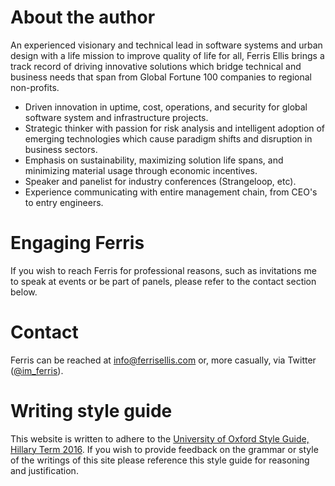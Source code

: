 # About the author

An experienced visionary and technical lead in software systems and urban design with a life mission to improve quality of life for all, Ferris Ellis brings a track record of driving innovative solutions which bridge technical and business needs that span from Global Fortune 100 companies to regional non-profits.

- Driven innovation in uptime, cost, operations, and security for global software system and infrastructure projects.
- Strategic thinker with passion for risk analysis and intelligent adoption of emerging technologies which cause paradigm shifts and disruption in business sectors.
- Emphasis on sustainability, maximizing solution life spans, and minimizing material usage through economic incentives.
- Speaker and panelist for industry conferences (Strangeloop, etc).
- Experience communicating with entire management chain, from CEO's to entry engineers.


# Engaging Ferris

If you wish to reach Ferris for professional reasons, such as invitations me to speak at events or be part of panels, please refer to the contact section below.


# Contact

Ferris can be reached at [info@ferrisellis.com](mailto:info@ferrisellis.com) or, more casually, via Twitter ([@im_ferris](https://twitter.com/im_ferris)).

# Writing style guide

This website is written to adhere to the [University of Oxford Style Guide, Hillary Term 2016](https://www.ox.ac.uk/sites/files/oxford/University%20of%20Oxford%20Style%20Guide%20%28updated%20Hilary%20term%202016%29.pdf).
If you wish to provide feedback on the grammar or style of the writings of this site please reference this style guide for reasoning and justification.
